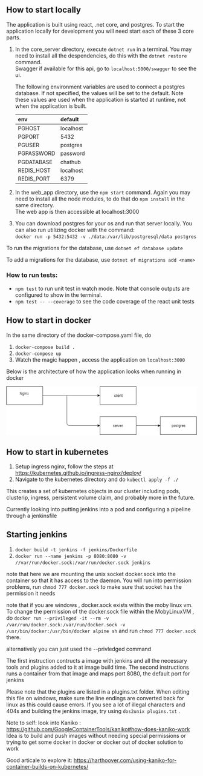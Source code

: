
## How to start locally
The application is built using react, .net core, and postgres. To start the application locally for development you will need start each of these 3 core parts. 

1. In the core_server directory, execute `dotnet run` in a terminal. You may need to install all the despendencies, do this with the `dotnet restore` command.   
Swagger if available for this api, go to `localhost:5000/swagger` to see the ui. 

    The following environment variables are used to connect a postgres database. If not specified, the values will be set to the default. 
    Note these values are used when the application is started at runtime, not when the application is built. 

    |env       |  default |
    |----------|----------|
    |PGHOST    | localhost|
    |PGPORT    | 5432     |
    |PGUSER    | postgres |
    |PGPASSWORD| password |
    |PGDATABASE| chathub  |
    |REDIS_HOST| localhost|
    |REDIS_PORT| 6379     |



2. In the web_app directory, use the `npm start` command. Again you may need to install all the node modules, to do that do `npm install` in the same directory.   
The web app is then accessible at localhost:3000
3. You can download postgres for your os and run that server locally. 
You can also run utilizing docker with the command:   
 `docker run -p 5432:5432 -v ./data:/var/lib/postgresql/data postgres `

 To run the migrations for the database, use `dotnet ef database update`
 
 To add a migrations for the database, use `dotnet ef migrations add <name>`
 

### How to run tests:
- `npm test` to run unit test in watch mode. Note that console outputs are configured to show in the terminal.
- `npm test -- --coverage` to see the code coverage of the react unit tests 

## How to start in docker
In the same directory of the docker-compose.yaml file, do
1. `docker-compose build .` 
2. `docker-compose up`    
3. Watch the magic happen , access the application on `localhost:3000`

Below is the architecture of how the application looks when running in docker

<img src='./readme_assets/DockerCompose-Architecture.png'></img>


## How to start in kubernetes
1. Setup ingress nginx, follow the steps at https://kubernetes.github.io/ingress-nginx/deploy/
2. Navigate to the kubernetes directory and do `kubectl apply -f ./`

This creates a set of kubernetes objects in our cluster including pods, clusterip, ingress, persistent volume claim, and probably more in the future. 

Currently looking into putting jenkins into a pod and configuring a pipeline
through a jenkinsfile


## Starting jenkins 
1. `docker build -t jenkins -f jenkins/Dockerfile`
2. `docker run --name jenkins -p 8080:8080 -v //var/run/docker.sock:/var/run/docker.sock jenkins`

note that here we are mounting the unix socket docker.sock into the container so that it has access to the daemon. You will run into permission problems, run 
`chmod 777 docker.sock` to make sure that socket has the permission it needs

note that if you are windows , docker.sock exists within the moby linux vm. To change the permission of the docker.sock file within the MobyLinuxVM , 
do `docker run --privileged -it --rm -v /var/run/docker.sock:/var/run/docker.sock -v /usr/bin/docker:/usr/bin/docker alpine sh`
and run `chmod 777 docker.sock` there. 

alternatively you can just used the --privledged command


The first instruction contructs a image with jenkins and all the necessary tools and plugins added to it at image build time. 
The second instructions runs a container from that image and maps port 8080, the default port for jenkins

Please note that the plugins are listed in a plugins.txt folder. When editing this file on windows, make sure the line endings are converted back for linux as this could cause errors. 
If you see a lot of illegal characters and 404s and building the  jenkins image, try using `dos2unix plugins.txt` . 

Note to self:
look into Kaniko : https://github.com/GoogleContainerTools/kaniko#how-does-kaniko-work 
Idea is to build and push images without needing special permissions or trying to get some docker in docker or docker out of docker solution to work

Good articale to explore it: https://harthoover.com/using-kaniko-for-container-builds-on-kubernetes/


